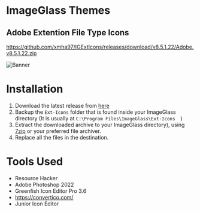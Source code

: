 # ImageGlass Themes

## Adobe Extention File Type Icons
https://github.com/xmha97/IGExtIcons/releases/download/v8.5.1.22/Adobe.v8.5.1.22.zip

![Banner](https://raw.githubusercontent.com/xmha97/IGExtIcons/master/Banner.jpg)

# Installation
1. Download the latest release from [here](https://github.com/xmha97/IGExtIcons/releases/latest)
2. Backup the `Ext-Icons` folder that is found inside your ImageGlass directory (It is usually at `C:\Program Files\ImageGlass\Ext-Icons  `)
3. Extract the downloaded archive to your ImageGlass directory), using [7zip](https://www.7-zip.org/) or your preferred file archiver.
4. Replace all the files in the destination.

# Tools Used
- Resource Hacker
- Adobe Photoshop 2022
- Greenfish Icon Editor Pro 3.6
- https://convertico.com/
- Junior Icon Editor
